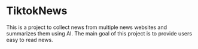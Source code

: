 # TiktokNews
This is  a project to collect news from multiple news websites and summarizes them using AI. The main goal of this project is to provide users easy to read news.